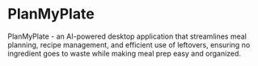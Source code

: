# PlanMyPlate
 PlanMyPlate - an AI-powered desktop application that streamlines meal planning, recipe management, and efficient use of leftovers, ensuring no ingredient goes to waste while making meal prep easy and organized.

